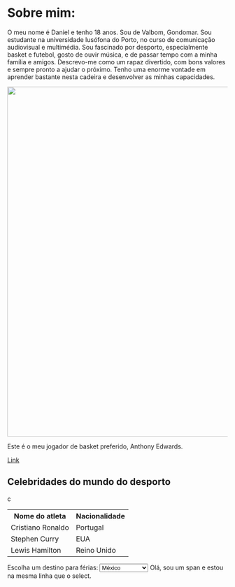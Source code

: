 <!DOCTYPE html>
<html>
<head>
 <meta charset="UTF-8" />
    <meta name="description" content="Descrição sobre a página" />
    <meta name="keywords" content="palavra-chave1, palavra-chave2" />
    <meta name="author" content="Daniel Dias" />
    <meta name="viewport" content="width=device-width, initial-scale=1.0" />
    <title>myfirstpage</title>
  </head>
  <body>
  <h1>Sobre mim:</h1>
  <p>
  O meu nome é Daniel e tenho 18 anos. Sou de Valbom, Gondomar. Sou estudante na universidade lusófona do Porto, no curso de comunicação audiovisual e multimédia. Sou fascinado por desporto, especialmente basket e futebol, gosto de ouvir música, e de passar tempo com a minha família e amigos. Descrevo-me como um rapaz divertido, com bons valores e sempre pronto a ajudar o próximo. Tenho uma enorme vontade em aprender bastante nesta cadeira e desenvolver as minhas capacidades.
  </p>
  <img src="https://www.sportico.com/wp-content/uploads/2024/05/GettyImages-2153319719-e1716306069513.jpg?w=1280&h=721&crop=1" width="800"
<p> </p>
Este é o meu jogador de basket preferido, Anthony Edwards.
</p>
  <a href="https://youtu.be/H7Wz8GnQYPs?si=SIbLv5YVJHZYsDtB">Link</a>
  <h2>Celebridades do mundo do desporto</h2>
  <table>
    <tr>
      <th>Nome do atleta</th>
      <th>Nacionalidade</th>
    </tr>
    <tr>
      <td>Cristiano Ronaldo</td>
      <td>Portugal</td>
    </tr>
    c
    <tr>
      <td>Stephen Curry</td>
      <td>EUA</td>
    </tr>
    <tr>
      <td>Lewis Hamilton</td>
      <td>Reino Unido</td>
    </tr>
  </table>
  <label>Escolha um destino para férias:</label>
  <select>
    <option value="Grécia">Grécia</option>
    <option value="Maldivas">Maldivas</option>
    <option value="Brasil">Brasil</option>
    <option value="México" selected>México</option>
    <option value="Portugal, Porto">Portugal, Porto</option>
  </select>
  <span>Olá, sou um span e estou na mesma linha que o select.</span>
</body>
</html>
